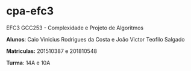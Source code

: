# cpa-efc3
EFC3 GCC253 - Complexidade e Projeto de Algoritmos

**Alunos**: Caio Vinicius Rodrigues da Costa e João Victor Teofilo Salgado

**Matriculas:** 201510387 e 201810548

**Turma**: 14A e 10A
